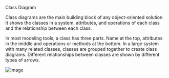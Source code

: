 Class Diagram

Class diagrams are the main building block of any object-oriented solution. It shows the classes in a system, attributes, and operations of each class and the relationship between each class.

In most modeling tools, a class has three parts. Name at the top, attributes in the middle and operations or methods at the bottom. In a large system with many related classes, classes are grouped together to create class diagrams. Different relationships between classes are shown by different types of arrows.


![image](https://user-images.githubusercontent.com/94230294/143439499-d853f9d9-4dcc-469a-b95a-fd46ee017e1a.png)
